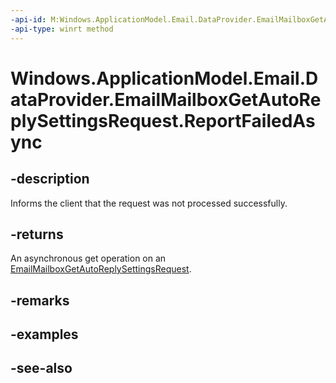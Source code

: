 ```yaml
---
-api-id: M:Windows.ApplicationModel.Email.DataProvider.EmailMailboxGetAutoReplySettingsRequest.ReportFailedAsync
-api-type: winrt method
---
```


<!-- Method syntax
public Windows.Foundation.IAsyncAction ReportFailedAsync()
-->

# Windows.ApplicationModel.Email.DataProvider.EmailMailboxGetAutoReplySettingsRequest.ReportFailedAsync

## -description
Informs the client that the request was not processed successfully.

## -returns
An asynchronous get operation on an [EmailMailboxGetAutoReplySettingsRequest](emailmailboxgetautoreplysettingsrequest.md).

## -remarks

## -examples

## -see-also
